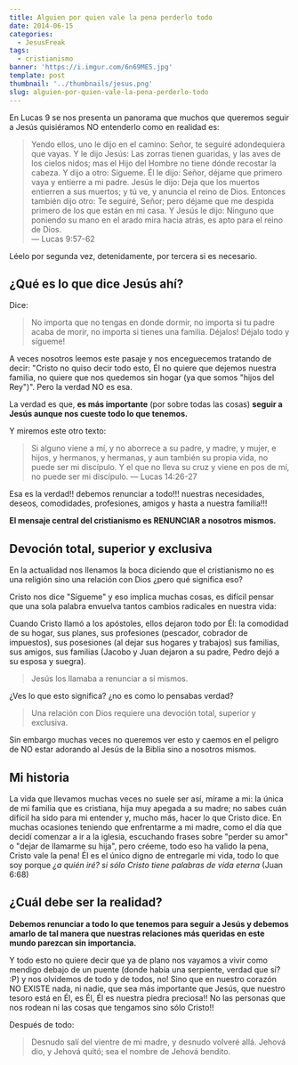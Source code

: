 ```yaml
---
title: Alguien por quien vale la pena perderlo todo
date: 2014-06-15
categories:
  - JesusFreak
tags:
  - cristianismo
banner: 'https://i.imgur.com/6n69ME5.jpg'
template: post
thumbnail: '../thumbnails/jesus.png'
slug: alguien-por-quien-vale-la-pena-perderlo-todo
---
```


En Lucas 9 se nos presenta un panorama que muchos que queremos seguir a Jesús quisiéramos NO entenderlo como en realidad es:

> Yendo ellos, uno le dijo en el camino: Señor, te seguiré adondequiera que vayas. Y le dijo Jesús: Las zorras tienen guaridas, y las aves de los cielos nidos; mas el Hijo del Hombre no tiene dónde recostar la cabeza. Y dijo a otro: Sígueme. Él le dijo: Señor, déjame que primero vaya y entierre a mi padre. Jesús le dijo: Deja que los muertos entierren a sus muertos; y tú ve, y anuncia el reino de Dios. Entonces también dijo otro: Te seguiré, Señor; pero déjame que me despida primero de los que están en mi casa. Y Jesús le dijo: Ninguno que poniendo su mano en el arado mira hacia atrás, es apto para el reino de Dios.<br />
> — Lucas 9:57-62

Léelo por segunda vez, detenidamente, por tercera si es necesario.

## ¿Qué es lo que dice Jesús ahí?

Dice:

> No importa que no tengas en donde dormir, no importa si tu padre acaba de morir, no importa si tienes una familia. Déjalos! Déjalo todo y sígueme!

A veces nosotros leemos este pasaje y nos enceguecemos tratando de decir: "Cristo no quiso decir todo esto, Él no quiere que dejemos nuestra familia, no quiere que nos quedemos sin hogar (ya que somos "hijos del Rey")". Pero la verdad NO es esa.

La verdad es que, **es más importante** (por sobre todas las cosas) **seguir a Jesús aunque nos cueste todo lo que tenemos.**

Y miremos este otro texto:

> Si alguno viene a mí, y no aborrece a su padre, y madre, y mujer, e hijos, y hermanos, y hermanas, y aun también su propia vida, no puede ser mi discípulo. Y el que no lleva su cruz y viene en pos de mí, no puede ser mi discípulo. — Lucas 14:26-27

Esa es la verdad!! debemos renunciar a todo!!! nuestras necesidades, deseos, comodidades, profesiones, amigos y hasta a nuestra familia!!!

**El mensaje central del cristianismo es RENUNCIAR a nosotros mismos.**

## Devoción total, superior y exclusiva

En la actualidad nos llenamos la boca diciendo que el cristianismo no es una religión sino una relación con Dios ¿pero qué significa eso?

Cristo nos dice "Sígueme" y eso implica muchas cosas, es difícil pensar que una sola palabra envuelva tantos cambios radicales en nuestra vida:

Cuando Cristo llamó a los apóstoles, ellos dejaron todo por Él: la comodidad de su hogar, sus planes, sus profesiones (pescador, cobrador de impuestos), sus posesiones (al dejar sus hogares y trabajos) sus familias, sus amigos, sus familias (Jacobo y Juan dejaron a su padre, Pedro dejó a su esposa y suegra).

> Jesús los llamaba a renunciar a sí mismos.

¿Ves lo que esto significa? ¿no es como lo pensabas verdad?

> Una relación con Dios requiere una devoción total, superior y exclusiva.

Sin embargo muchas veces no queremos ver esto y caemos en el peligro de NO estar adorando al Jesús de la Biblia sino a nosotros mismos.

## Mi historia

La vida que llevamos muchas veces no suele ser así, mírame a mi: la única de mi familia que es cristiana, hija muy apegada a su madre; no sabes cuán difícil ha sido para mi entender y, mucho más, hacer lo que Cristo dice. En muchas ocasiones teniendo que enfrentarme a mi madre, como el día que decidí comenzar a ir a la iglesia, escuchando frases sobre "perder su amor" o "dejar de llamarme su hija", pero créeme, todo eso ha valido la pena, Cristo vale la pena! Él es el único digno de entregarle mi vida, todo lo que soy porque _¿a quién iré? si sólo Cristo tiene palabras de vida eterna_ (Juan 6:68)

## ¿Cuál debe ser la realidad?

**Debemos renunciar a todo lo que tenemos para seguir a Jesús y debemos amarlo de tal manera que nuestras relaciones más queridas en este mundo parezcan sin importancia.**

Y todo esto no quiere decir que ya de plano nos vayamos a vivir como mendigo debajo de un puente (donde había una serpiente, verdad que sí? :P) y nos olvidemos de todo y de todos, no! Sino que en nuestro corazón NO EXISTE nada, ni nadie, que sea más importante que Jesús, que nuestro tesoro está en Él, es Él, Él es nuestra piedra preciosa!! No las personas que nos rodean ni las cosas que tengamos sino sólo Cristo!!

Después de todo:

> Desnudo salí del vientre de mi madre, y desnudo volveré allá. Jehová dio, y Jehová quitó; sea el nombre de Jehová bendito.
